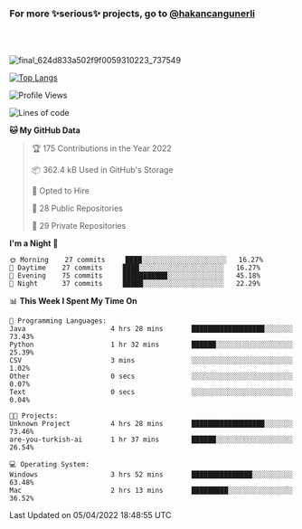 ### For more ✨serious✨ projects, go to [@hakancangunerli](https://github.com/hakancangunerli)
</div>
<br>
<br>

![final_624d833a502f9f0059310223_737549](https://user-images.githubusercontent.com/33205097/161971799-9ce51eed-574a-4cab-ae73-ff67b8fa940f.gif)


[![Top Langs](https://github-readme-stats.vercel.app/api/top-langs/?username=63616e&hide=tex,html,shell,assembly,javascript,typescript&langs_count=6&exclude_repo=2015-csharp,anuraghazra.github.io)](https://github.com/anuraghazra/github-readme-stats)

 </div>
 
 </div>


<!--START_SECTION:waka-->
![Profile Views](http://img.shields.io/badge/Profile%20Views-79-blue)

![Lines of code](https://img.shields.io/badge/From%20Hello%20World%20I%27ve%20Written--3%20Thousand%20lines%20of%20code-blue)

**🐱 My GitHub Data** 

> 🏆 175 Contributions in the Year 2022
 > 
> 📦 362.4 kB Used in GitHub's Storage 
 > 
> 💼 Opted to Hire
 > 
> 📜 28 Public Repositories 
 > 
> 🔑 29 Private Repositories  
 > 
**I'm a Night 🦉** 

```text
🌞 Morning    27 commits     ████░░░░░░░░░░░░░░░░░░░░░   16.27% 
🌆 Daytime    27 commits     ████░░░░░░░░░░░░░░░░░░░░░   16.27% 
🌃 Evening    75 commits     ███████████░░░░░░░░░░░░░░   45.18% 
🌙 Night      37 commits     █████░░░░░░░░░░░░░░░░░░░░   22.29%

```


📊 **This Week I Spent My Time On** 

```text
💬 Programming Languages: 
Java                     4 hrs 28 mins       ██████████████████░░░░░░░   73.43% 
Python                   1 hr 32 mins        ██████░░░░░░░░░░░░░░░░░░░   25.39% 
CSV                      3 mins              ░░░░░░░░░░░░░░░░░░░░░░░░░   1.02% 
Other                    0 secs              ░░░░░░░░░░░░░░░░░░░░░░░░░   0.07% 
Text                     0 secs              ░░░░░░░░░░░░░░░░░░░░░░░░░   0.04%

🐱‍💻 Projects: 
Unknown Project          4 hrs 28 mins       ██████████████████░░░░░░░   73.46% 
are-you-turkish-ai       1 hr 37 mins        ██████░░░░░░░░░░░░░░░░░░░   26.54%

💻 Operating System: 
Windows                  3 hrs 52 mins       ███████████████░░░░░░░░░░   63.48% 
Mac                      2 hrs 13 mins       █████████░░░░░░░░░░░░░░░░   36.52%

```


 Last Updated on 05/04/2022 18:48:55 UTC
<!--END_SECTION:waka-->


